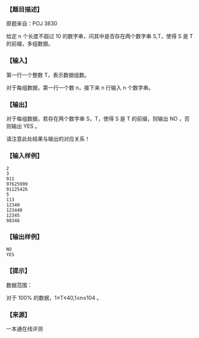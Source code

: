 ### 【题目描述】

原题来自：POJ 3630

给定 n 个长度不超过 10 的数字串，问其中是否存在两个数字串 S,T，使得 S 是 T 的前缀，多组数据。

### 【输入】

第一行一个整数 T，表示数据组数。

对于每组数据，第一行一个数 n，接下来 n 行输入 n 个数字串。

### 【输出】

对于每组数据，若存在两个数字串 S，T，使得 S 是 T 的前缀，则输出 NO ，否则输出 YES 。

请注意此处结果与输出的对应关系！

### 【输入样例】

```
2
3
911
97625999
91125426
5
113
12340
123440
12345
98346
```

### 【输出样例】

```
NO
YES
```

### 【提示】

数据范围：

对于 100% 的数据，1≤T≤40,1≤n≤104​​ 。


 ### 【来源】

 一本通在线评测 